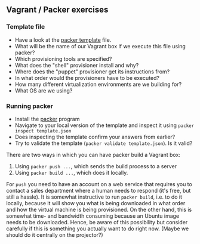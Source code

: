 Vagrant / Packer exercises
-------------------------
### Template file
* Have a look at the [packer template](https://github.com/rvosa/arangs2016/blob/master/conf/vagrant/template.json) file.
* What will be the name of our Vagrant box if we execute this file using packer?
* Which provisioning tools are specified? 
* What does the "shell" provisioner install and why?
* Where does the "puppet" provisioner get its instructions from?
* In what order would the provisioners have to be executed?
* How many different virtualization environments are we building for?
* What OS are we using?

### Running packer
* Install the [packer](http://packer.io) program
* Navigate to your local version of the template and inspect it using `packer inspect template.json`
* Does inspecting the template confirm your answers from earlier?
* Try to validate the template (`packer validate template.json`). Is it valid?

There are two ways in which you can have packer build a Vagrant box:
 1. Using `packer push ...`, which sends the build process to a server
 2. Using `packer build ...`, which does it locally.

For `push` you need to have an account on a web service that requires you to contact a 
sales department where a human needs to respond (it's free, but still a hassle). It is 
somewhat instructive to run `packer build`, i.e. to do it locally, because it will show
you what is being downloaded in what order and how the virtual machine is being 
provisioned. On the other hand, this is somewhat time- and bandwidth consuming because
an Ubuntu image needs to be downloaded. Hence, be aware of this possibility but consider
carefully if this is something you actually want to do right now. (Maybe we should do it
centrally on the projector?)
